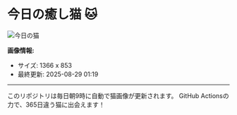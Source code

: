 # 今日の癒し猫 🐱

![今日の猫](https://cdn2.thecatapi.com/images/8ud.jpg)

**画像情報:**
- サイズ: 1366 x 853
- 最終更新: 2025-08-29 01:19

---

このリポジトリは毎日朝9時に自動で猫画像が更新されます。
GitHub Actionsの力で、365日違う猫に出会えます！
